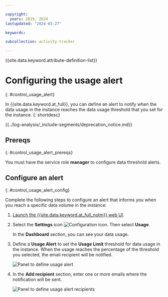 ```yaml
---

copyright:
  years: 2019, 2024
lastupdated: "2024-03-27"

keywords:

subcollection: activity-tracker

---
```


{{site.data.keyword.attribute-definition-list}}


# Configuring the usage alert
{: #control_usage_alert}


In {{site.data.keyword.at_full}}, you can define an alert to notify when the data usage in the instance reaches the data usage threshold that you set for the instance.
{: shortdesc}

<!-- Common deprecation statement -->
{{../log-analysis/_include-segments/deprecation_notice.md}}



## Prereqs
{: #control_usage_alert_prereqs}

You must have the service role **manager** to configure data threshold alerts.


## Configure an alert
{: #control_usage_alert_config}

Complete the following steps to configure an alert that informs you when you reach a specific data volume in the instance:

1. [Launch the {{site.data.keyword.at_full_notm}} web UI](/docs/services/activity-tracker?topic=activity-tracker-launch).

2. Select the **Settings** icon ![Configuration icon](images/admin.png "Admin icon"). Then select **Usage**.

    In the **Dashboard** section, you can see your data usage.

3. Define a **Usage Alert** to set the **Usage Limit** threshold for data usage in the instance. When the usage reaches the percentage of the threshold you selected, the email recipient will be notified.

    ![Panel to define usage alert](images/control-usage-instance-1.png "Panel to define usage alert")

4. In the **Add recipient** section, enter one or more emails where the notification will be sent.

    ![Panel to define usage alert recipients](images/control-usage-instance-2.png "Panel to define usage alert recipients")
